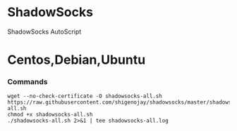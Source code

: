 # ShadowSocks
ShadowSocks AutoScript
# Centos,Debian,Ubuntu
### Commands
```
wget --no-check-certificate -O shadowsocks-all.sh https://raw.githubusercontent.com/shigenojay/shadowsocks/master/shadowsocks-all.sh
chmod +x shadowsocks-all.sh
./shadowsocks-all.sh 2>&1 | tee shadowsocks-all.log
```

